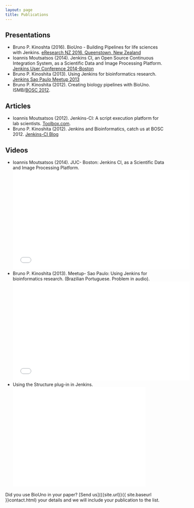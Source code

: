 ```yaml
---
layout: page
title: Publications
---
```


<h2 id="presentations">Presentations</h2>

- Bruno P. Kinoshta (2016). BioUno - Building Pipelines for life sciences with Jenkins. [eResearch NZ 2016, Queenstown, New Zealand](https://figshare.com/articles/BioUno_Building_Pipelines_for_life_sciences_with_Jenkins/2075401)
- Ioannis Moutsatsos (2014). Jenkins CI, an Open Source Continuous Integration System, as a Scientific Data and Image Processing Platform. [Jenkins User Conference 2014-Boston](http://www.cloudbees.com/jenkins/juc-2014/boston/sessions#IoannisMoutsatsos)
- Bruno P. Kinoshita (2013). Using Jenkins for bioinformatics research. [Jenkins Sao Paulo Meetup 2013](http://www.meetup.com/jenkinsmeetup/events/133598002/)
- Bruno P. Kinoshita (2012). Creating biology pipelines with BioUno. ISMB/[BOSC 2012](http://www.open-bio.org/wiki/BOSC_2012).

<h2 id="articles">Articles</h2>

- Ioannis Moutsatsos (2012). Jenkins-CI: A script execution platform for lab scientists. [Toolbox.com](http://it.toolbox.com/blogs/life-science-dev/jenkinsci-a-script-execution-platform-for-lab-scientists-54237).
- Bruno P. Kinoshita (2012). Jenkins and Bioinformatics, catch us at BOSC 2012. [Jenkins-CI Blog](http://jenkins-ci.org/content/jenkins-and-bioinformatics-catch-us-bosc-2012)

<h2 id="videos">Videos</h2>

<ul>
  <li>
    Ioannis Moutsatsos (2014). JUC- Boston: Jenkins CI, as a Scientific Data and Image Processing Platform.
    <br/><iframe width="560" height="315" src="//www.youtube.com/embed/nW02VEEXxlk?list=UUKlF3GIFy9KVUefVbycx_vw" frameborder="0" allowfullscreen></iframe>
  </li>
  <li>
    Bruno P. Kinoshita (2013). Meetup- Sao Paulo: Using Jenkins for bioinformatics research. (Brazilian Portuguese. Problem in audio).
    <br/><iframe width="560" height="315" src="//www.youtube.com/embed/-XDSfarsBPM" frameborder="0" allowfullscreen></iframe>
  </li>
  <li>
  Using the Structure plug-in in Jenkins. 
    <br/><iframe width="420" height="315" src="//www.youtube.com/embed/4xZh6xxiTv4" frameborder="0" allowfullscreen></iframe>
  </li>
</ul>

Did you use BioUno in your paper? [Send us]({{site.url}}{{ site.baseurl }}contact.html) your details and we will include your publication to the list.
